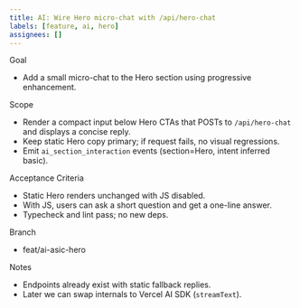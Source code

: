 ```yaml
---
title: AI: Wire Hero micro-chat with /api/hero-chat
labels: [feature, ai, hero]
assignees: []
---
```


Goal
- Add a small micro-chat to the Hero section using progressive enhancement.

Scope
- Render a compact input below Hero CTAs that POSTs to `/api/hero-chat` and displays a concise reply.
- Keep static Hero copy primary; if request fails, no visual regressions.
- Emit `ai_section_interaction` events (section=Hero, intent inferred basic).

Acceptance Criteria
- Static Hero renders unchanged with JS disabled.
- With JS, users can ask a short question and get a one-line answer.
- Typecheck and lint pass; no new deps.

Branch
- feat/ai-asic-hero

Notes
- Endpoints already exist with static fallback replies.
- Later we can swap internals to Vercel AI SDK (`streamText`).

